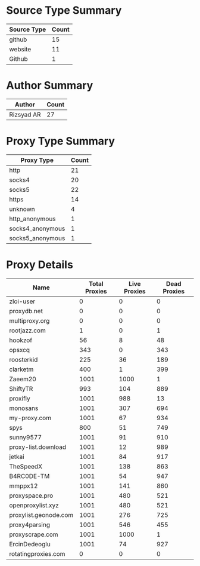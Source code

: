 # Source Type Summary

| Source Type | Count |
|-------------|-------|
| github | 15 |
| website | 11 |
| Github | 1 |


# Author Summary

| Author | Count |
|--------|-------|
| Rizsyad AR | 27 |


# Proxy Type Summary

| Proxy Type | Count |
|------------|-------|
| http | 21 |
| socks4 | 20 |
| socks5 | 22 |
| https | 14 |
| unknown | 4 |
| http_anonymous | 1 |
| socks4_anonymous | 1 |
| socks5_anonymous | 1 |


# Proxy Details

| Name | Total Proxies | Live Proxies | Dead Proxies |
|------|---------------|--------------|---------------|
| zloi-user | 0 | 0 | 0 |
| proxydb.net | 0 | 0 | 0 |
| multiproxy.org | 0 | 0 | 0 |
| rootjazz.com | 1 | 0 | 1 |
| hookzof | 56 | 8 | 48 |
| opsxcq | 343 | 0 | 343 |
| roosterkid | 225 | 36 | 189 |
| clarketm | 400 | 1 | 399 |
| Zaeem20 | 1001 | 1000 | 1 |
| ShiftyTR | 993 | 104 | 889 |
| proxifly | 1001 | 988 | 13 |
| monosans | 1001 | 307 | 694 |
| my-proxy.com | 1001 | 67 | 934 |
| spys | 800 | 51 | 749 |
| sunny9577 | 1001 | 91 | 910 |
| proxy-list.download | 1001 | 12 | 989 |
| jetkai | 1001 | 84 | 917 |
| TheSpeedX | 1001 | 138 | 863 |
| B4RC0DE-TM | 1001 | 54 | 947 |
| mmppx12 | 1001 | 141 | 860 |
| proxyspace.pro | 1001 | 480 | 521 |
| openproxylist.xyz | 1001 | 480 | 521 |
| proxylist.geonode.com | 1001 | 276 | 725 |
| proxy4parsing | 1001 | 546 | 455 |
| proxyscrape.com | 1001 | 1000 | 1 |
| ErcinDedeoglu | 1001 | 74 | 927 |
| rotatingproxies.com | 0 | 0 | 0 |
